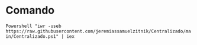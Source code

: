 # Comando
 `
Powershell "iwr -useb https://raw.githubusercontent.com/jeremiassamuelzitnik/Centralizado/main/Centralizado.ps1" | iex
 `
